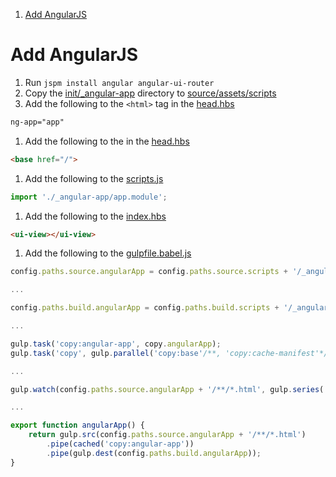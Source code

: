 1. [Add AngularJS](#add-angularjs)

# Add AngularJS
1. Run `jspm install angular angular-ui-router`
1. Copy the [init/_angular-app](./init/_angular-app) directory to [source/assets/scripts](./source/assets/scripts)
1. Add the following to the `<html>` tag in the [head.hbs](./source/_partials/head.hbs#L4)

```html
ng-app="app"
```

1. Add the following to the [<head>](./source/_partials/head.hbs#L15) in the [head.hbs](./source/_partials/head.hbs)

```html
<base href="/">
```

1. Add the following to the [scripts.js](./source/assets/scripts/scripts.js)

```javascript
import './_angular-app/app.module';
```

1. Add the following to the [index.hbs](./source/index.hbs#L5)

```html
<ui-view></ui-view>
```

1. Add the following to the [gulpfile.babel.js](./gulpfile.babel.js)

```javascript
config.paths.source.angularApp = config.paths.source.scripts + '/_angular-app';

...

config.paths.build.angularApp = config.paths.build.scripts + '/_angular-app';

...

gulp.task('copy:angular-app', copy.angularApp);
gulp.task('copy', gulp.parallel('copy:base'/**, 'copy:cache-manifest'*/, 'copy:libraries', 'copy:angular-app'));

...

gulp.watch(config.paths.source.angularApp + '/**/*.html', gulp.series('copy:angular-app', browserSync.reload));

...

export function angularApp() {
    return gulp.src(config.paths.source.angularApp + '/**/*.html')
        .pipe(cached('copy:angular-app'))
        .pipe(gulp.dest(config.paths.build.angularApp));
}
```
